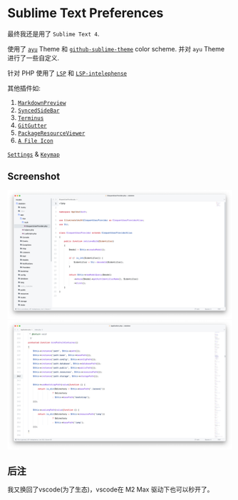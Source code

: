 # Sublime Text Preferences

最终我还是用了 `Sublime Text 4`.

使用了 [`ayu`](https://github.com/dempfi/ayu) Theme 和 [`github-sublime-theme`](https://github.com/mauroreisvieira/github-sublime-theme) color scheme. 并对 `ayu` Theme 进行了一些自定义.

针对 PHP 使用了 [`LSP`](https://github.com/sublimelsp/LSP) 和 [`LSP-intelephense`](https://github.com/sublimelsp/LSP-intelephense)

其他插件如: 

1. [`MarkdownPreview`](https://github.com/facelessuser/MarkdownPreview)
2. [`SyncedSideBar`](https://github.com/TheSpyder/SyncedSideBar)
3. [`Terminus`](https://github.com/randy3k/Terminus)
4. [`GitGutter`](https://github.com/jisaacks/GitGutter)
5. [`PackageResourceViewer`](https://github.com/skuroda/PackageResourceViewer)
6. [`A File Icon`](https://github.com/SublimeText/AFileIcon)

[`Settings`](./Preferences.sublime-settings) & [`Keymap`](./x.sublime-keymap)

## Screenshot
<img  src="./images/1.png" alt="screenshot"/>

<img  src="./images/2.png" alt="screenshot"/>

## 后注
我又换回了vscode(为了生态)，vscode在 M2 Max 驱动下也可以秒开了。

